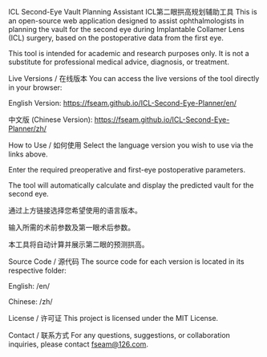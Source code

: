 ICL Second-Eye Vault Planning Assistant
ICL第二眼拱高规划辅助工具
This is an open-source web application designed to assist ophthalmologists in planning the vault for the second eye during Implantable Collamer Lens (ICL) surgery, based on the postoperative data from the first eye.

This tool is intended for academic and research purposes only. It is not a substitute for professional medical advice, diagnosis, or treatment.

Live Versions / 在线版本
You can access the live versions of the tool directly in your browser:

English Version: https://fseam.github.io/ICL-Second-Eye-Planner/en/

中文版 (Chinese Version): https://fseam.github.io/ICL-Second-Eye-Planner/zh/

How to Use / 如何使用
Select the language version you wish to use via the links above.

Enter the required preoperative and first-eye postoperative parameters.

The tool will automatically calculate and display the predicted vault for the second eye.

通过上方链接选择您希望使用的语言版本。

输入所需的术前参数及第一眼术后参数。

本工具将自动计算并展示第二眼的预测拱高。

Source Code / 源代码
The source code for each version is located in its respective folder:

English: /en/

Chinese: /zh/

License / 许可证
This project is licensed under the MIT License.

Contact / 联系方式
For any questions, suggestions, or collaboration inquiries, please contact fseam@126.com.
